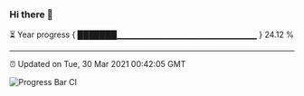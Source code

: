 ### Hi there 👋

⏳ Year progress { ███████▁▁▁▁▁▁▁▁▁▁▁▁▁▁▁▁▁▁▁▁▁▁▁ } 24.12 %

---

⏰ Updated on Tue, 30 Mar 2021 00:42:05 GMT

![Progress Bar CI](https://github.com/liununu/liununu/workflows/Progress%20Bar%20CI/badge.svg)
